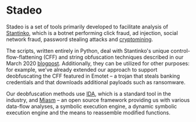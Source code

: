 Stadeo
======

Stadeo is a set of tools primarily developed to facilitate analysis of
[Stantinko](https://www.welivesecurity.com/2017/07/20/stantinko-massive-adware-campaign-operating-covertly-since-2012/),
which is a botnet performing click fraud, ad injection, social network
fraud, password stealing attacks and
[cryptomining](https://www.welivesecurity.com/2019/11/26/stantinko-botnet-adds-cryptomining-criminal-activities/).

The scripts, written entirely in Python, deal with Stantinko's unique
control-flow-flattening (CFF) and string obfuscation techniques
described in our March 2020
[blogpost](https://www.welivesecurity.com/2020/03/19/stantinko-new-cryptominer-unique-obfuscation-techniques/).
Additionally, they can be utilized for other purposes: for example,
we’ve already extended our approach to support deobfuscating the CFF
featured in Emotet – a trojan that steals banking credentials and that
downloads additional payloads such as ransomware.

Our deobfuscation methods use
[IDA](https://www.hex-rays.com/products/ida/), which is a standard tool
in the industry, and [Miasm](https://github.com/cea-sec/miasm) – an open
source framework providing us with various data-flow analyses, a
symbolic execution engine, a dynamic symbolic execution engine and the
means to reassemble modified functions.
